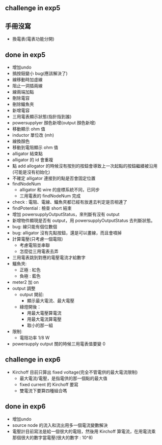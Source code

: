 ##  challenge in exp5



## 手冊沒寫
- 換電表(電表功能分開)

## done in exp5
- 增加undo
- 搞按鈕變小 bug(應該解決了)
- 線移動時加虛線
- 阻止一洞插兩線
- 線兩端加點
- 刪除電容
- 刪除鱷魚夾
- 新增電容
- 三用電表顯示狀態(指針指到誰)
- powersupplyer 顏色新增(output 顏色新增)
- 移動顯示 ohm 值
- inductor 單位改 (mh)
- 線換顏色
- 移動到電阻顯示 ohm 值
- alligator 結束點
- alligator 的 id 會重複
- 點 add allogator 的時候沒有按別的按鈕會導致上一次起點的按鈕繼續被沿用(可能是沒有初始化)
- 不確定 alligator 連接到的點是否會固定位置
- findNodeNum
    - alligator 和 wire 的座標系統不同，已同步
    - 三用電表的 findNodeNum 完成
- check : 電阻、電線、鱷魚夾都已經有放進去判定是否相連了
- findPotential : 檢查 short 結束
- 增加 powersupplyOutputStatus，來判斷有沒有 output
- 新增物件顯現是否有 output，用 powersupplyOutputStatus 去判斷狀態。
- bug: 線只能有個位數個
- bug: alligator 沒有先點按鈕，還是可以畫線，而且會噴掉
- 計算電壓(只考慮一個電阻)
    - 考慮電阻並串聯
    - 怎麼從三用電表去弄
- 三用電表跳到對應的電壓電流才給數字
- 鱷魚夾:
    - 正極 : 紅色
    - 負極 : 藍色 
- meter2 加 on
- output 調整
    - output 開前:
        - 顯示最大電流、最大電壓
    - 綠燈開後： 
        - 用最大電壓算電流
        - 用最大電流算電壓
        - 取小的那一組
- 限制:
    - 電阻功率 1/8 W
- powersupply output 關的時候三用電表值要變 0


## challenge in exp6
- Kirchoff 目前只算出 fixed voltage(完全不管電供的最大電流限制)
    - 最大電流/電壓，是指電供的那一個點的最大值
    - fixed current 的 Kirchoff 要寫
    - 雙電流下要算四種組合嗎

## done in exp6
- 增加undo
- source node 的流入和流出用多一個電流變數解決
- 電壓計目前寫法是給一個很大的電阻，然後用 Kirchoff 算電流，在用電流乘那個很大的數字當電壓(很大的數字 : 10^8)
